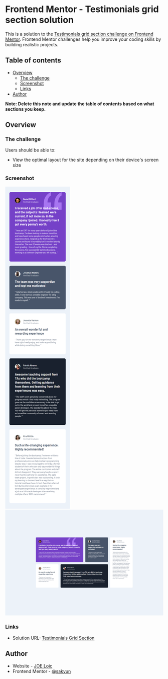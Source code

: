 # Frontend Mentor - Testimonials grid section solution

This is a solution to the [Testimonials grid section challenge on Frontend Mentor](https://www.frontendmentor.io/challenges/testimonials-grid-section-Nnw6J7Un7). Frontend Mentor challenges help you improve your coding skills by building realistic projects. 

## Table of contents

- [Overview](#overview)
  - [The challenge](#the-challenge)
  - [Screenshot](#screenshot)
  - [Links](#links)
- [Author](#author)

**Note: Delete this note and update the table of contents based on what sections you keep.**

## Overview

### The challenge

Users should be able to:

- View the optimal layout for the site depending on their device's screen size

### Screenshot

![Mobile](./screenshots/screenshot_mobile.png)
![Desktop](./screenshots/screenshot_desktop.png)

### Links

- Solution URL: [Testimonials Grid Section](https://sakyun.github.io/testimonials-grid-section/)

## Author

- Website - [JOE Loic](https://www.joeloic.com)
- Frontend Mentor - [@sakyun](https://www.frontendmentor.io/profile/sakyun)
